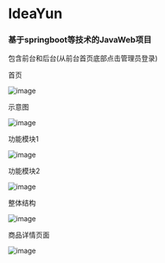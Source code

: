 # IdeaYun


### 基于springboot等技术的JavaWeb项目


包含前台和后台(从前台首页底部点击管理员登录)




首页

![image](https://github.com/mengdexuan/first-shop/blob/master/img/首页.png)


示意图


![image](https://github.com/mengdexuan/first-shop/blob/master/img/1.png)


功能模块1


![image](https://github.com/mengdexuan/first-shop/blob/master/img/2.png)


功能模块2


![image](https://github.com/mengdexuan/first-shop/blob/master/img/3.png)



整体结构


![image](https://github.com/mengdexuan/first-shop/blob/master/img/4.png)



商品详情页面


![image](https://github.com/mengdexuan/first-shop/blob/master/img/5.png)

